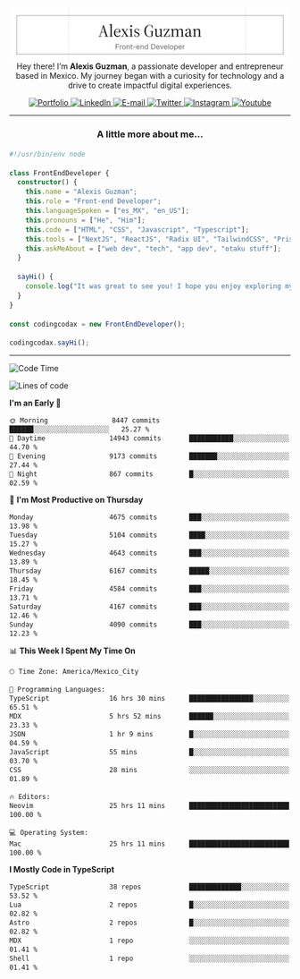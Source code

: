 <img align='right' src="./Banner.png" width="" />
<p align='center'>Hey there! I’m <strong>Alexis Guzman</strong>, a passionate developer and entrepreneur based in Mexico. My journey began with a curiosity for technology and a drive to create impactful digital experiences.</p>

<div align='center'>
  <a href='https://www.codingcodax.dev' target='_blank'>
    <img alt='Portfolio' src='https://img.shields.io/badge/Portfolio-black?logo=vercel&style=flat-square'>
  </a>
  <a href='https://linkedin.com/in/codingcodax' target='_blank'>
    <img alt='LinkedIn' src='https://img.shields.io/badge/LinkedIn-black?logo=LinkedIn&style=flat-square'>
  </a>
  <a href='mailto:hello@codingcodax.com' target='_blank'>
    <img alt='E-mail' src='https://img.shields.io/badge/Email-black?logo=Gmail&style=flat-square'>
  </a>
  <a href='https://x.com/codingcodax' target='_blank'>
    <img alt='Twitter' src='https://img.shields.io/badge/X-black?logo=X&style=flat-square'>
  </a>
  <a href='https://www.instagram.com/codingcodax' target='_blank'>
    <img alt='Instagram' src='https://img.shields.io/badge/Instagram-black?logo=Instagram&style=flat-square'>
  </a>
  <a href='https://www.youtube.com/@codingcodax' target='_blank'>
    <img alt='Youtube' src='https://img.shields.io/badge/YouTube-black?logo=Youtube&style=flat-square'>
  </a>
</div>


---

<h3 align='center'>A little more about me...</h3>

```typescript
#!/usr/bin/env node

class FrontEndDeveloper {
  constructor() {
    this.name = "Alexis Guzman";
    this.role = "Front-end Developer";
    this.languageSpoken = ["es_MX", "en_US"];
    this.pronouns = ["He", "Him"];
    this.code = ["HTML", "CSS", "Javascript", "Typescript"];
    this.tools = ["NextJS", "ReactJS", "Radix UI", "TailwindCSS", "Prisma", "Shadcn UI"];
    this.askMeAbout = ["web dev", "tech", "app dev", "otaku stuff"];
  }

  sayHi() {
    console.log("It was great to see you! I hope you enjoy exploring my work.");
  }
}

const codingcodax = new FrontEndDeveloper();

codingcodax.sayHi();
```

---

<!--START_SECTION:waka-->
![Code Time](http://img.shields.io/badge/Code%20Time-2%2C962%20hrs%2054%20mins-blue)

![Lines of code](https://img.shields.io/badge/From%20Hello%20World%20I%27ve%20Written-10.7%20million%20lines%20of%20code-blue)

**I'm an Early 🐤** 

```text
🌞 Morning                8447 commits        ██████░░░░░░░░░░░░░░░░░░░   25.27 % 
🌆 Daytime                14943 commits       ███████████░░░░░░░░░░░░░░   44.70 % 
🌃 Evening                9173 commits        ███████░░░░░░░░░░░░░░░░░░   27.44 % 
🌙 Night                  867 commits         █░░░░░░░░░░░░░░░░░░░░░░░░   02.59 % 
```
📅 **I'm Most Productive on Thursday** 

```text
Monday                   4675 commits        ███░░░░░░░░░░░░░░░░░░░░░░   13.98 % 
Tuesday                  5104 commits        ████░░░░░░░░░░░░░░░░░░░░░   15.27 % 
Wednesday                4643 commits        ███░░░░░░░░░░░░░░░░░░░░░░   13.89 % 
Thursday                 6167 commits        █████░░░░░░░░░░░░░░░░░░░░   18.45 % 
Friday                   4584 commits        ███░░░░░░░░░░░░░░░░░░░░░░   13.71 % 
Saturday                 4167 commits        ███░░░░░░░░░░░░░░░░░░░░░░   12.46 % 
Sunday                   4090 commits        ███░░░░░░░░░░░░░░░░░░░░░░   12.23 % 
```


📊 **This Week I Spent My Time On** 

```text
🕑︎ Time Zone: America/Mexico_City

💬 Programming Languages: 
TypeScript               16 hrs 30 mins      ████████████████░░░░░░░░░   65.51 % 
MDX                      5 hrs 52 mins       ██████░░░░░░░░░░░░░░░░░░░   23.33 % 
JSON                     1 hr 9 mins         █░░░░░░░░░░░░░░░░░░░░░░░░   04.59 % 
JavaScript               55 mins             █░░░░░░░░░░░░░░░░░░░░░░░░   03.70 % 
CSS                      28 mins             ░░░░░░░░░░░░░░░░░░░░░░░░░   01.89 % 

🔥 Editors: 
Neovim                   25 hrs 11 mins      █████████████████████████   100.00 % 

💻 Operating System: 
Mac                      25 hrs 11 mins      █████████████████████████   100.00 % 
```

**I Mostly Code in TypeScript** 

```text
TypeScript               38 repos            █████████████░░░░░░░░░░░░   53.52 % 
Lua                      2 repos             █░░░░░░░░░░░░░░░░░░░░░░░░   02.82 % 
Astro                    2 repos             █░░░░░░░░░░░░░░░░░░░░░░░░   02.82 % 
MDX                      1 repo              ░░░░░░░░░░░░░░░░░░░░░░░░░   01.41 % 
Shell                    1 repo              ░░░░░░░░░░░░░░░░░░░░░░░░░   01.41 % 
```




<!--END_SECTION:waka-->

